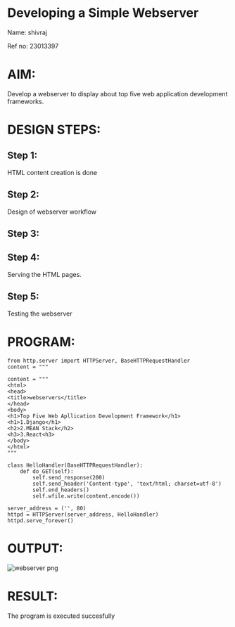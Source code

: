 # Developing a Simple Webserver
Name: shivraj

Ref no: 23013397
# AIM:

Develop a webserver to display about top five web application development frameworks.

# DESIGN STEPS:

## Step 1:

HTML content creation is done

## Step 2:

Design of webserver workflow

## Step 3:

## Step 4:

Serving the HTML pages.

## Step 5:

Testing the webserver
# PROGRAM:
```
from http.server import HTTPServer, BaseHTTPRequestHandler
content = """

content = """
<html>
<head>
<title>webservers</title>
</head>
<body>
<h1>Top Five Web Apllication Development Framework</h1>
<h1>1.Django</h1>
<h2>2.MEAN Stack</h2>
<h3>3.React<h3>
</body>
</html>
"""

class HelloHandler(BaseHTTPRequestHandler):
    def do_GET(self):
        self.send_response(200)
        self.send_header('Content-type', 'text/html; charset=utf-8')
        self.end_headers()
        self.wfile.write(content.encode())

server_address = ('', 80)
httpd = HTTPServer(server_address, HelloHandler)
httpd.serve_forever()
```


# OUTPUT:
![webserver png](https://github.com/ShivrajRajasekaran/Web_server/assets/145742560/124fb10c-4415-46a0-b863-cda5f7a2c6b0)

# RESULT:

The program is executed succesfully
